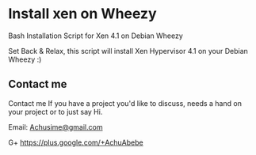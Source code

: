 Install xen on Wheezy
=========

Bash Installation Script for Xen 4.1 on Debian Wheezy


Set Back & Relax, this script will install Xen Hypervisor 4.1 on your Debian Wheezy :)


Contact me
--
Contact me If you have a project you'd like to discuss, needs a hand on your project or to just say Hi. 

Email:  Achusime@gmail.com 

G+ https://plus.google.com/+AchuAbebe
